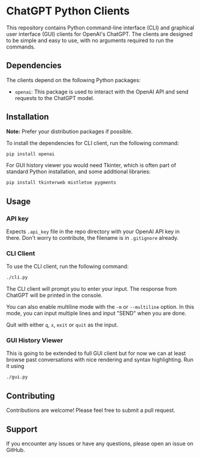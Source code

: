 # ChatGPT Python Clients

This repository contains Python command-line interface (CLI) and graphical user interface (GUI) clients
for OpenAI's ChatGPT. The clients are designed to be simple and easy to use, with no arguments required
to run the commands.

## Dependencies

The clients depend on the following Python packages:

- `openai`: This package is used to interact with the OpenAI API and send requests to the ChatGPT model.

## Installation

**Note:** Prefer your distribution packages if possible.

To install the dependencies for CLI client, run the following command:

```bash
pip install openai
```

For GUI history viewer you would need Tkinter, which is often part of standard Python installation, and
some additional libraries:

```bash
pip install tkinterweb mistletoe pygments
```

## Usage

### API key

Expects `.api_key` file in the repo directory with your OpenAI API key in there. Don't worry to contribute,
the filename is in `.gitignore` already.

### CLI Client

To use the CLI client, run the following command:

```bash
./cli.py
```

The CLI client will prompt you to enter your input. The response from ChatGPT will be printed in the console.

You can also enable multiline mode with the `-m` or `--multiline` option. In this mode, you can input multiple
lines and input "SEND" when you are done.

Quit with either `q`, `x`, `exit` or `quit` as the input.

### GUI History Viewer

This is going to be extended to full GUI client but for now we can at least browse past conversations
with nice rendering and syntax highlighting. Run it using

```bash
./gui.py
```

## Contributing

Contributions are welcome! Please feel free to submit a pull request.

## Support

If you encounter any issues or have any questions, please open an issue on GitHub.
